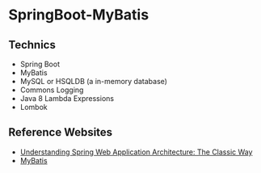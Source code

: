 # SpringBoot-MyBatis

## Technics

- Spring Boot
- MyBatis
- MySQL or HSQLDB (a in-memory database)
- Commons Logging
- Java 8 Lambda Expressions
- Lombok

## Reference Websites

- [Understanding Spring Web Application Architecture: The Classic Way](https://www.petrikainulainen.net/software-development/design/understanding-spring-web-application-architecture-the-classic-way/)
- [MyBatis](http://www.mybatis.org/mybatis-3/zh/index.html)